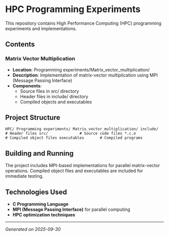 ﻿# HPC Programming Experiments

This repository contains High Performance Computing (HPC) programming experiments and implementations.

## Contents

### Matrix Vector Multiplication
- **Location**: Programming experiments/Matrix_vector_multiplication/
- **Description**: Implementation of matrix-vector multiplication using MPI (Message Passing Interface)
- **Components**:
  - Source files in src/ directory
  - Header files in include/ directory
  - Compiled objects and executables

## Project Structure

`
HPC/
 Programming experiments/
    Matrix_vector_multiplication/
        include/          # Header files
        src/              # Source code files
        *.c.o             # Compiled object files
        executables       # Compiled programs
`

## Building and Running

The project includes MPI-based implementations for parallel matrix-vector operations. Compiled object files and executables are included for immediate testing.

## Technologies Used

- **C Programming Language**
- **MPI (Message Passing Interface)** for parallel computing
- **HPC optimization techniques**

---

*Generated on 2025-09-30*
